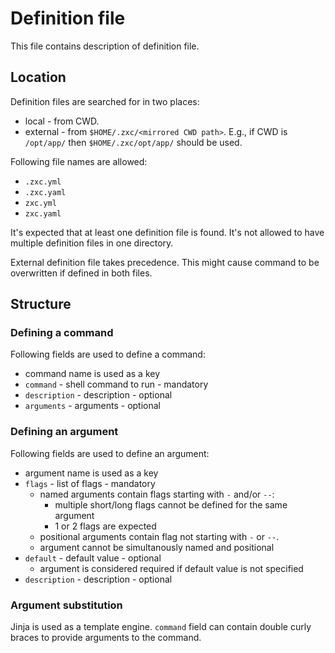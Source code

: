 # Definition file

This file contains description of definition file.

## Location

Definition files are searched for in two places:

- local - from CWD.
- external - from `$HOME/.zxc/<mirrored CWD path>`.
E.g., if CWD is `/opt/app/` then `$HOME/.zxc/opt/app/` should be used.

Following file names are allowed:

- `.zxc.yml`
- `.zxc.yaml`
- `zxc.yml`
- `zxc.yaml`

It's expected that at least one definition file is found.
It's not allowed to have multiple definition files in one directory.

External definition file takes precedence.
This might cause command to be overwritten if defined in both files.

## Structure

### Defining a command

Following fields are used to define a command:

- command name is used as a key
- `command` - shell command to run - mandatory
- `description` - description - optional
- `arguments` - arguments - optional

### Defining an argument

Following fields are used to define an argument:

- argument name is used as a key
- `flags` - list of flags - mandatory
  - named arguments contain flags starting with `-` and/or `--`:
    - multiple short/long flags cannot be defined for the same argument
    - 1 or 2 flags are expected
  - positional arguments contain flag not starting with `-` or `--`.
  - argument cannot be simultanously named and positional
- `default` - default value - optional
  - argument is considered required if default value is not specified
- `description` - description - optional

### Argument substitution

Jinja is used as a template engine.
`command` field can contain double curly braces to provide arguments to the command.
